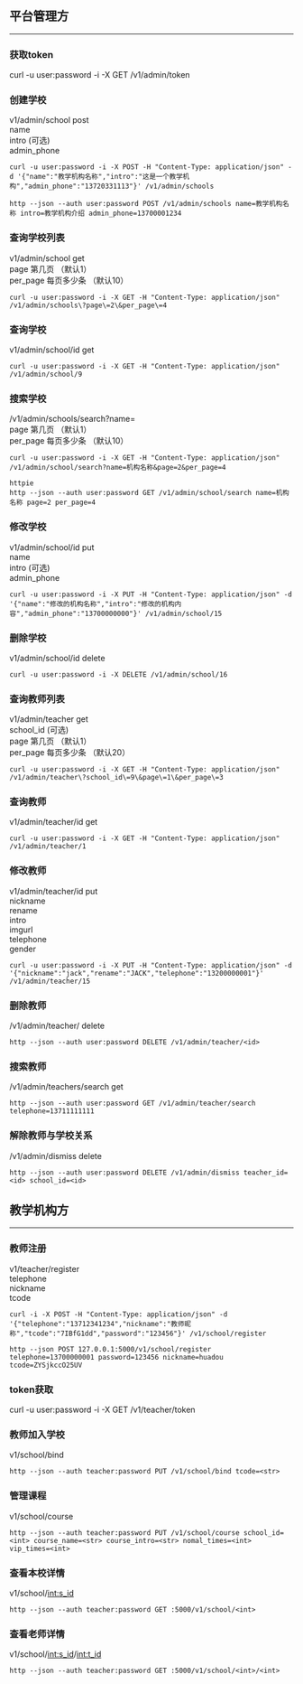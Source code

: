 平台管理方
------
******

### 获取token
curl -u user:password -i -X GET /v1/admin/token

### 创建学校
v1/admin/school   post    
name  
intro (可选)  
admin_phone  

    curl -u user:password -i -X POST -H "Content-Type: application/json" -d '{"name":"教学机构名称","intro":"这是一个教学机构","admin_phone":"13720331113"}' /v1/admin/schools

    http --json --auth user:password POST /v1/admin/schools name=教学机构名称 intro=教学机构介绍 admin_phone=13700001234

### 查询学校列表
v1/admin/school   get  
page   第几页  （默认1）  
per_page   每页多少条  （默认10）

    curl -u user:password -i -X GET -H "Content-Type: application/json" /v1/admin/schools\?page\=2\&per_page\=4

### 查询学校
v1/admin/school/id   get  

    curl -u user:password -i -X GET -H "Content-Type: application/json" /v1/admin/school/9

### 搜索学校
/v1/admin/schools/search?name=  
page   第几页  （默认1）  
per_page   每页多少条  （默认10）

    curl -u user:password -i -X GET -H "Content-Type: application/json" /v1/admin/school/search?name=机构名称&page=2&per_page=4

    httpie
    http --json --auth user:password GET /v1/admin/school/search name=机构名称 page=2 per_page=4  


### 修改学校
v1/admin/school/id   put  
name  
intro (可选)  
admin_phone  

    curl -u user:password -i -X PUT -H "Content-Type: application/json" -d '{"name":"修改的机构名称","intro":"修改的机构内容","admin_phone":"13700000000"}' /v1/admin/school/15


### 删除学校
v1/admin/school/id   delete  

    curl -u user:password -i -X DELETE /v1/admin/school/16


### 查询教师列表
v1/admin/teacher   get  
school_id (可选)  
page   第几页  （默认1）  
per_page   每页多少条  （默认20）

    curl -u user:password -i -X GET -H "Content-Type: application/json" /v1/admin/teacher\?school_id\=9\&page\=1\&per_page\=3


### 查询教师
v1/admin/teacher/id   get

    curl -u user:password -i -X GET -H "Content-Type: application/json" /v1/admin/teacher/1

### 修改教师
v1/admin/teacher/id   put  
nickname  
rename  
intro  
imgurl  
telephone  
gender  

    curl -u user:password -i -X PUT -H "Content-Type: application/json" -d '{"nickname":"jack","rename":"JACK","telephone":"13200000001"}' /v1/admin/teacher/15 


### 删除教师
/v1/admin/teacher/<id> delete  

    http --json --auth user:password DELETE /v1/admin/teacher/<id>


### 搜索教师
/v1/admin/teachers/search  get  

    http --json --auth user:password GET /v1/admin/teacher/search telephone=13711111111


### 解除教师与学校关系
/v1/admin/dismiss   delete  

    http --json --auth user:password DELETE /v1/admin/dismiss teacher_id=<id> school_id=<id>



教学机构方
------
******

### 教师注册
v1/teacher/register  
telephone  
nickname  
tcode  

    curl -i -X POST -H "Content-Type: application/json" -d '{"telephone":"13712341234","nickname":"教师昵称","tcode":"7IBfG1dd","password":"123456"}' /v1/school/register

    http --json POST 127.0.0.1:5000/v1/school/register telephone=13700000001 password=123456 nickname=huadou tcode=ZYSjkccO25UV


### token获取
curl -u user:password -i -X GET /v1/teacher/token


### 教师加入学校
v1/school/bind

    http --json --auth teacher:password PUT /v1/school/bind tcode=<str>


### 管理课程
v1/school/course

    http --json --auth teacher:password PUT /v1/school/course school_id=<int> course_name=<str> course_intro=<str> nomal_times=<int> vip_times=<int>


### 查看本校详情
v1/school/<int:s_id>

    http --json --auth teacher:password GET :5000/v1/school/<int>


### 查看老师详情
v1/school/<int:s_id>/<int:t_id>

    http --json --auth teacher:password GET :5000/v1/school/<int>/<int>